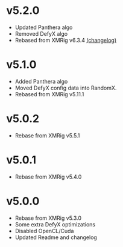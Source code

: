# v5.2.0
- Updated Panthera algo
- Removed DefyX algo
- Rebased from XMRig v6.3.4 [(changelog)](doc/CHANGELOG.md)


# v5.1.0
- Added Panthera algo
- Moved DefyX config data into RandomX.
- Rebased from XMRig v5.11.1

# v5.0.2

- Rebase from XMRig v5.5.1 


# v5.0.1

- Rebase from XMRig v5.4.0


# v5.0.0

- Rebase from XMRig v5.3.0
- Some extra DefyX optimizations
- Disabled OpenCL/Cuda
- Updated Readme and changelog